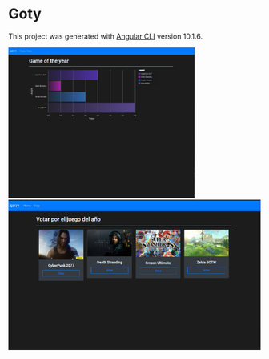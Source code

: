# Goty

This project was generated with [Angular CLI](https://github.com/angular/angular-cli) version 10.1.6.

<img src="16-captures/1.png" height="300">
<img src="16-captures/2.png" height="300">

